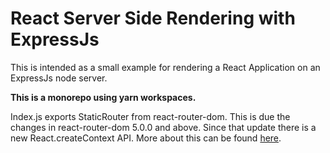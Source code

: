 <h1>React Server Side Rendering with ExpressJs</h1>

This is intended as a small example for rendering a React Application on an ExpressJs node server.

<b>This is a monorepo using yarn workspaces.</b>

Index.js exports StaticRouter from react-router-dom. This is due the changes in react-router-dom 5.0.0 and above. Since that update there is a new React.createContext API. More about this can be found <a href="https://github.com/ReactTraining/react-router/issues/6789#issuecomment-502490351">here</a>.